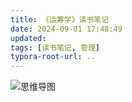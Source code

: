 ```yaml
---
title: 《运筹学》读书笔记
date: 2024-09-01 17:48:49
updated:
tags: [读书笔记, 管理]
typora-root-url: ..
---
```


![思维导图](/img/management/operations_research.png)

